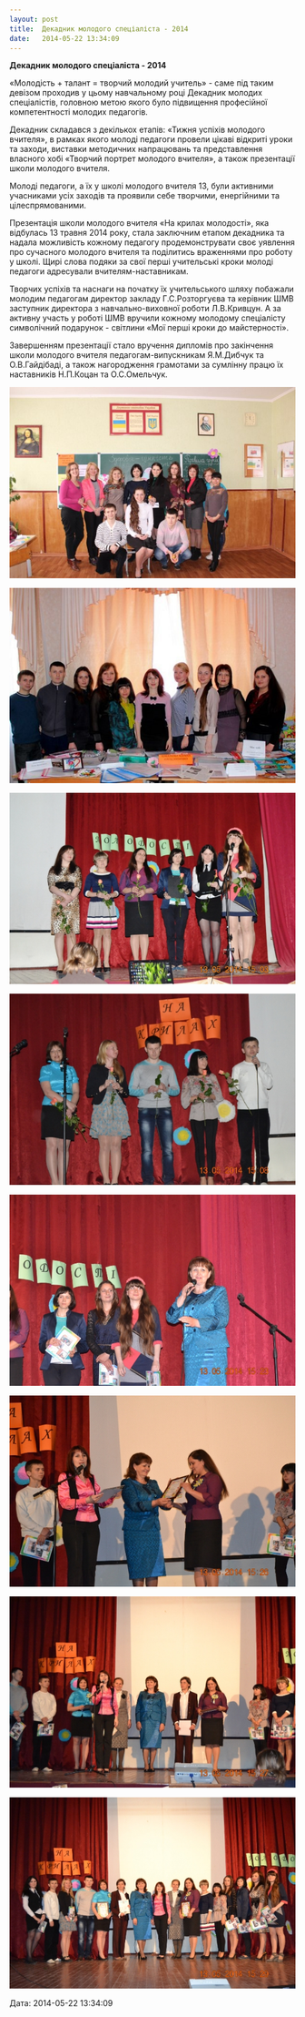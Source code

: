 ```yaml
---
layout: post
title:  Декадник молодого спеціаліста - 2014
date:   2014-05-22 13:34:09
---
```

**Декадник молодого спеціаліста - 2014**

«Молодість + талант = творчий молодий учитель» - саме під таким девізом проходив у цьому навчальному році Декадник молодих спеціалістів, головною метою якого було підвищення професійної компетентності молодих педагогів.

Декадник складався з декількох етапів: «Тижня успіхів молодого вчителя», в рамках якого молоді педагоги провели цікаві відкриті уроки та заходи, виставки методичних напрацювань та представлення власного хобі «Творчий портрет молодого вчителя», а також презентації школи молодого вчителя.

Молоді педагоги, а їх у школі молодого вчителя 13, були активними учасниками усіх заходів та проявили себе творчими, енергійними та цілеспрямованими.

Презентація школи молодого вчителя «На крилах молодості», яка відбулась 13 травня 2014 року, стала заключним етапом декадника та надала можливість кожному педагогу продемонструвати своє уявлення про сучасного молодого вчителя та поділитись враженнями про роботу у школі. Щирі слова подяки за свої перші учительські кроки молоді педагоги адресували вчителям-наставникам.

Творчих успіхів та наснаги на початку їх учительського шляху побажали молодим педагогам директор закладу Г.С.Розторгуєва та керівник ШМВ заступник директора з навчально-виховної роботи Л.В.Кривцун. А за активну участь у роботі ШМВ вручили кожному молодому спеціалісту символічний подарунок - світлини «Мої перші кроки до майстерності».

Завершенням презентації стало вручення дипломів про закінчення школи молодого вчителя педагогам-випускникам Я.М.Дибчук та О.В.Гайдібаді, а також нагородження грамотами за сумлінну працю їх наставників Н.П.Коцан та О.С.Омельчук.

  

![](/assets/tiger-1400754127.jpg)  

  

![](/assets/tiger-1400754264.jpg)

  

![](/assets/tiger-1400754315.jpg)  

  

![](/assets/tiger-1400754673.jpg)  

  

![](/assets/tiger-1400754828.jpg)  

  

![](/assets/tiger-1400754426.jpg)  

  

![](/assets/tiger-1400754464.jpg)  

  

![](/assets/tiger-1400754503.jpg)  

  
Дата: 2014-05-22 13:34:09